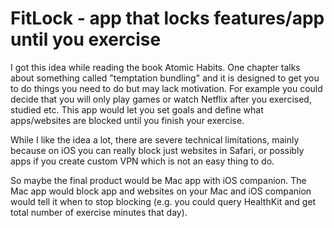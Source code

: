 # FitLock - app that locks features/app until you exercise

I got this idea while reading the book Atomic Habits. One chapter talks about something called "temptation bundling" and it is designed to get you to do things you need to do but may lack motivation. For example you could decide that you will only play games or watch Netflix after you exercised, studied etc.
This app would let you set goals and define what apps/websites are blocked until you finish your exercise.

While I like the idea a lot, there are severe technical limitations, mainly because on iOS you can really block just websites in Safari, or possibly apps if you create custom VPN which is not an easy thing to do.

So maybe the final product would be Mac app with iOS companion. The Mac app would block app and websites on your Mac and iOS companion would tell it when to stop blocking (e.g. you could query HealthKit and get total number of exercise minutes that day).